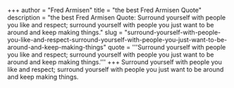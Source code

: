 +++
author = "Fred Armisen"
title = "the best Fred Armisen Quote"
description = "the best Fred Armisen Quote: Surround yourself with people you like and respect; surround yourself with people you just want to be around and keep making things."
slug = "surround-yourself-with-people-you-like-and-respect-surround-yourself-with-people-you-just-want-to-be-around-and-keep-making-things"
quote = '''Surround yourself with people you like and respect; surround yourself with people you just want to be around and keep making things.'''
+++
Surround yourself with people you like and respect; surround yourself with people you just want to be around and keep making things.
